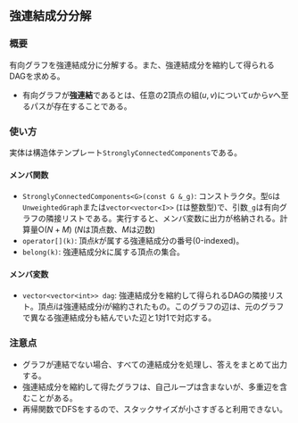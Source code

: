 ## 強連結成分分解

### 概要

有向グラフを強連結成分に分解する。また、強連結成分を縮約して得られるDAGを求める。

- 有向グラフが**強連結**であるとは、任意の$2$頂点の組$(u,v)$について$u$から$v$へ至るパスが存在することである。

### 使い方

実体は構造体テンプレート`StronglyConnectedComponents`である。

#### メンバ関数

- `StronglyConnectedComponents<G>(const G &_g)`: コンストラクタ。型`G`は`UnweightedGraph`または`vector<vector<I>>` (`I`は整数型)で、引数`_g`は有向グラフの隣接リストである。実行すると、メンバ変数に出力が格納される。計算量$\mathrm{O}(N+M)$ ($N$は頂点数、$M$は辺数)
- `operator[](k)`: 頂点$k$が属する強連結成分の番号($0$-indexed)。
- `belong(k)`: 強連結成分$k$に属する頂点の集合。

#### メンバ変数

- `vector<vector<int>> dag`: 強連結成分を縮約して得られるDAGの隣接リスト。頂点$i$は強連結成分$i$が縮約されたもの。このグラフの辺は、元のグラフで異なる強連結成分も結んでいた辺と1対1で対応する。

### 注意点

- グラフが連結でない場合、すべての連結成分を処理し、答えをまとめて出力する。
- 強連結成分を縮約して得たグラフは、自己ループは含まないが、多重辺を含むことがある。
- 再帰関数でDFSをするので、スタックサイズが小さすぎると利用できない。
